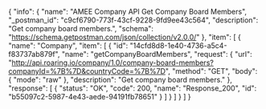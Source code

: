 {
  "info": {
    "name": "AMEE Company API Get Company Board Members",
    "_postman_id": "c9cf6790-773f-43cf-9228-9fd9ee43c564",
    "description": "Get company board members.",
    "schema": "https://schema.getpostman.com/json/collection/v2.0.0/"
  },
  "item": [
    {
      "name": "Company",
      "item": [
        {
          "id": "14cfd8d8-1e40-4736-a5c4-f83737ab879f",
          "name": "getCompanyBoardMembers",
          "request": {
            "url": "http://api.roaring.io/company/1.0/company-board-members?companyId=%7B%7D&countryCode=%7B%7D",
            "method": "GET",
            "body": {
              "mode": "raw"
            },
            "description": "Get company board members."
          },
          "response": [
            {
              "status": "OK",
              "code": 200,
              "name": "Response_200",
              "id": "b55097c2-5987-4e43-aede-94191fb78651"
            }
          ]
        }
      ]
    }
  ]
}